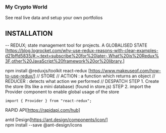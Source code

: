 ### My Crypto World

See real live data and setup your own portfolios

## INSTALLATION

-- REDUX; state management tool for projects. A GLOBALISED STATE
[https://blog.logrocket.com/why-use-redux-reasons-with-clear-examples-d21bffd5835/#:~:text=subscribe%20for%20later-,What%20is%20Redux%3F,other%20JavaScript%20framework%20or%20library.]

npm install @reduxjs/toolkit react-redux [https://www.makeuseof.com/how-to-use-redux/]
// STORE
// ACTION : a function which returns an object
// REDUCER : detects what action we performed
// DESPATCH
STEP 1. Create the store (Its like a mini database) (found in store.js)
STEP 2. import the Provider component to enable global usage of the store

```
import { Provider } from "react-redux";
```

RAPID API[https://rapidapi.com/hub]

antd Design[https://ant.design/components/icon/]  
npm install --save @ant-design/icons
